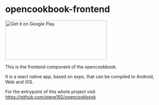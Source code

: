 # opencookbook-frontend 

[<img alt='Get it on Google Play' width=323 height=125 src='https://play.google.com/intl/en_us/badges/static/images/badges/en_badge_web_generic.png'/>](https://play.google.com/store/apps/details?id=com.sterul.opencookbook&pcampaignid=pcampaignidMKT-Other-global-all-co-prtnr-py-PartBadge-Mar2515-1)


This is the frontend component of the opencookbook.

It is a react native app, based on expo, that can be compiled to Android, Web and iOS. 

For the entrypoint of this whole project visit https://github.com/steve192/opencookbook


